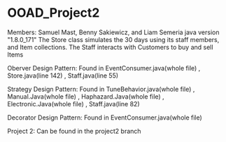 # OOAD_Project2
Members: Samuel Mast, Benny Sakiewicz, and Liam Semeria
java version "1.8.0_171"
The Store class simulates the 30 days using its staff members, and Item collections.
The Staff interacts with Customers to buy and sell Items

Oberver Design Pattern: Found in EventConsumer.java(whole file) , Store.java(line 142) , Staff.java(line 55)

Strategy Design Pattern: Found in TuneBehavior.java(whole file) , Manual.Java(whole file) , Haphazard.Java(whole file) , Electronic.Java(whole file) , Staff.java(line 82)

Decorator Design Pattern: Found in EventConsumer.java(whole file)

Project 2: Can be found in the project2 branch
